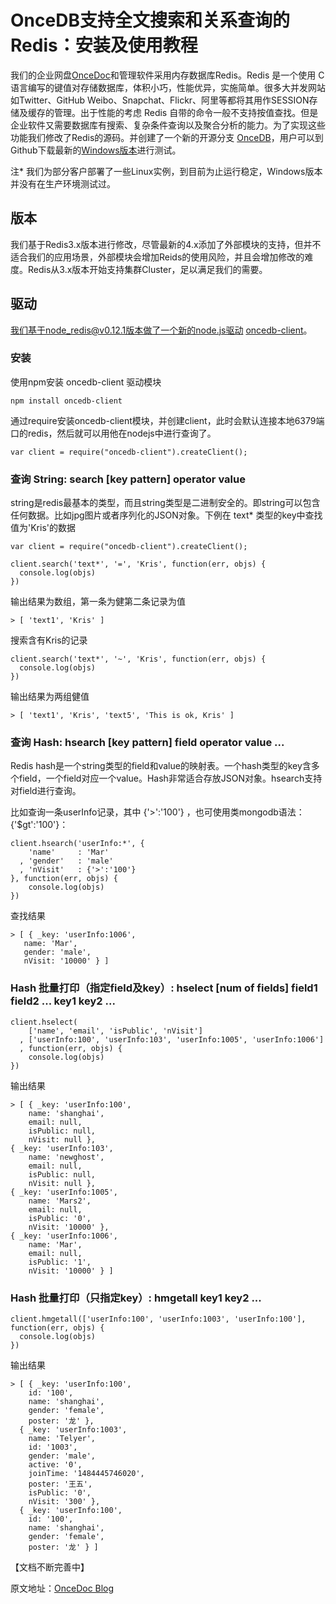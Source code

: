 # OnceDB支持全文搜索和关系查询的Redis：安装及使用教程

我们的企业网盘[OnceDoc](http://cn.oncedoc.com)和管理软件采用内存数据库Redis。Redis 是一个使用 C 语言编写的键值对存储数据库，体积小巧，性能优异，实施简单。很多大并发网站如Twitter、GitHub  Weibo、Snapchat、Flickr、阿里等都将其用作SESSION存储及缓存的管理。出于性能的考虑 Redis 自带的命令一般不支持按值查找。但是企业软件又需要数据库有搜索、复杂条件查询以及聚合分析的能力。为了实现这些功能我们修改了Redis的源码。并创建了一个新的开源分支 [OnceDB](https://github.com/OnceDoc/OnceDB)，用户可以到Github下载最新的[Windows版本](https://github.com/OnceDoc/OnceDB.win/releases)进行测试。

注* 我们为部分客户部署了一些Linux实例，到目前为止运行稳定，Windows版本并没有在生产环境测试过。

## 版本
  
我们基于Redis3.x版本进行修改，尽管最新的4.x添加了外部模块的支持，但并不适合我们的应用场景，外部模块会增加Reids的使用风险，并且会增加修改的难度。Redis从3.x版本开始支持集群Cluster，足以满足我们的需要。

## 驱动

我们基于node_redis@v0.12.1版本做了一个新的node.js驱动 [oncedb-client](https://github.com/OnceDoc/node-oncedb-client)。

### 安装

使用npm安装 oncedb-client 驱动模块

    npm install oncedb-client

通过require安装oncedb-client模块，并创建client，此时会默认连接本地6379端口的redis，然后就可以用他在nodejs中进行查询了。

    var client = require("oncedb-client").createClient();

### 查询 String: search [key pattern] operator value

string是redis最基本的类型，而且string类型是二进制安全的。即string可以包含任何数据。比如jpg图片或者序列化的JSON对象。下例在 text* 类型的key中查找值为'Kris'的数据

    var client = require("oncedb-client").createClient();

    client.search('text*', '=', 'Kris', function(err, objs) {
      console.log(objs)
    })

输出结果为数组，第一条为健第二条记录为值

    > [ 'text1', 'Kris' ]


搜索含有Kris的记录

    client.search('text*', '~', 'Kris', function(err, objs) {
      console.log(objs)
    })

输出结果为两组健值

    > [ 'text1', 'Kris', 'text5', 'This is ok, Kris' ]


### 查询 Hash: hsearch [key pattern] field operator value ...

Redis hash是一个string类型的field和value的映射表。一个hash类型的key含多个field，一个field对应一个value。Hash非常适合存放JSON对象。hsearch支持对field进行查询。

比如查询一条userInfo记录，其中 {'>':'100'} ，也可使用类mongodb语法：{'$gt':'100'}：

    client.hsearch('userInfo:*', {
        'name'     : 'Mar'
      , 'gender'   : 'male'
      , 'nVisit'   : {'>':'100'}
    }, function(err, objs) {
        console.log(objs)  
    })

查找结果

    > [ { _key: 'userInfo:1006',
       name: 'Mar',
       gender: 'male',
       nVisit: '10000' } ]

### Hash 批量打印（指定field及key）: hselect [num of fields] field1 field2 ... key1 key2 ...

    client.hselect(
        ['name', 'email', 'isPublic', 'nVisit']
      , ['userInfo:100', 'userInfo:103', 'userInfo:1005', 'userInfo:1006']
      , function(err, objs) {
        console.log(objs)
    })

输出结果

    > [ { _key: 'userInfo:100',
        name: 'shanghai',
        email: null,
        isPublic: null,
        nVisit: null },
    { _key: 'userInfo:103',
        name: 'newghost',
        email: null,
        isPublic: null,
        nVisit: null },
    { _key: 'userInfo:1005',
        name: 'Mars2',
        email: null,
        isPublic: '0',
        nVisit: '10000' },
    { _key: 'userInfo:1006',
        name: 'Mar',
        email: null,
        isPublic: '1',
        nVisit: '10000' } ]


### Hash 批量打印（只指定key）: hmgetall key1 key2 ...

    client.hmgetall(['userInfo:100', 'userInfo:1003', 'userInfo:100'], function(err, objs) {
      console.log(objs)
    })

输出结果

    > [ { _key: 'userInfo:100',
        id: '100',
        name: 'shanghai',
        gender: 'female',
        poster: '龙' },
      { _key: 'userInfo:1003',
        name: 'Telyer',
        id: '1003',
        gender: 'male',
        active: '0',
        joinTime: '1484445746020',
        poster: '王五',
        isPublic: '0',
        nVisit: '300' },
      { _key: 'userInfo:100',
        id: '100',
        name: 'shanghai',
        gender: 'female',
        poster: '龙' } ]
  
  
【文档不断完善中】
  
  

原文地址：[OnceDoc Blog](http://cn.oncedoc.com/page/view/helper/ixzojnl2cn01am5d)